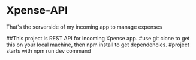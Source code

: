 # Xpense-API
That's the serverside of my incoming app to manage expenses

##This project is REST API for incoming Xpense app. 
#use git clone to get this on your local machine, then npm install to get dependencies.
#project starts with npm run dev command
